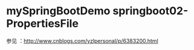 # mySpringBootDemo springboot02-PropertiesFile
参见 ：http://www.cnblogs.com/yzlpersonal/p/6383200.html
